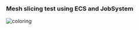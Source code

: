 ### Mesh slicing test using ECS and JobSystem

![coloring](https://github.com/laykku/FruitSliceUnity/blob/master/example.gif?raw=true)